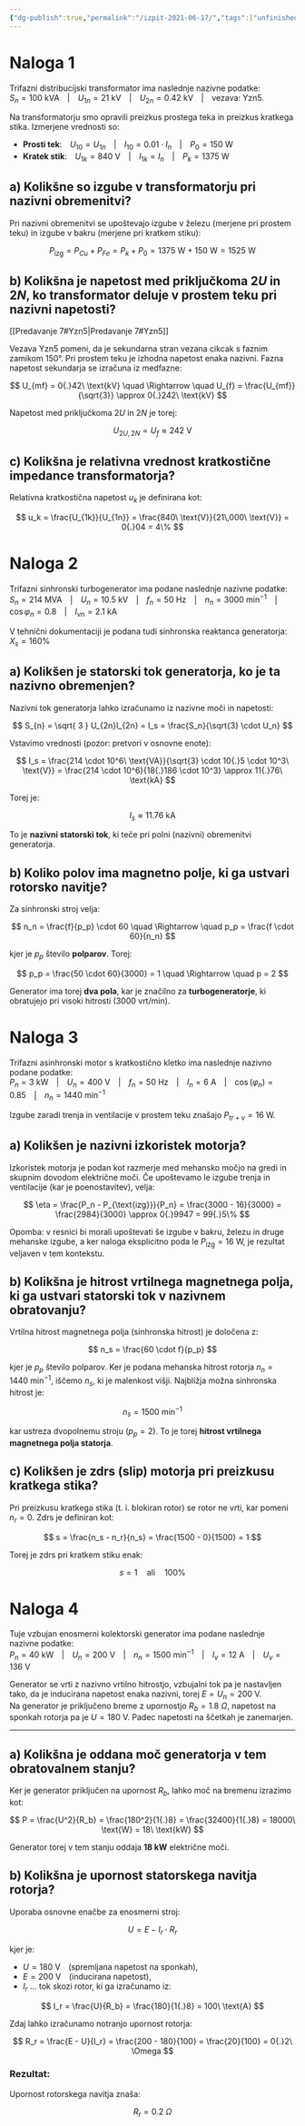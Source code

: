 ```yaml
---
{"dg-publish":true,"permalink":"/izpit-2021-06-17/","tags":["unfinished"]}
---
```


# Naloga 1

Trifazni distribucijski transformator ima naslednje nazivne podatke:  
$S_{n} = 100\ \text{kVA}$ | $U_{1n} = 21\ \text{kV}$ | $U_{2n} = 0.42\ \text{kV}$ | vezava: Yzn5.  

Na transformatorju smo opravili preizkus prostega teka in preizkus kratkega stika. Izmerjene vrednosti so:  
- **Prosti tek**: $U_{10} = U_{1n}$ | $I_{10} = 0{.}01 \cdot I_{n}$ | $P_{0} = 150\ \text{W}$  
- **Kratek stik**: $U_{1k} = 840\ \text{V}$ | $I_{1k} = I_{n}$ | $P_{k} = 1375\ \text{W}$

## a) Kolikšne so izgube v transformatorju pri nazivni obremenitvi?

Pri nazivni obremenitvi se upoštevajo izgube v železu (merjene pri prostem teku) in izgube v bakru (merjene pri kratkem stiku):

$$
P_{\text{izg}} = P_{Cu} + P_{Fe} = P_{k} + P_{0} = 1375\ \text{W} + 150\ \text{W} = 1525\ \text{W}
$$

## b) Kolikšna je napetost med priključkoma $2U$ in $2N$, ko transformator deluje v prostem teku pri nazivni napetosti?
[[Predavanje 7#Yzn5\|Predavanje 7#Yzn5]]

Vezava Yzn5 pomeni, da je sekundarna stran vezana cikcak s faznim zamikom 150°. Pri prostem teku je izhodna napetost enaka nazivni. Fazna napetost sekundarja se izračuna iz medfazne:

$$
U_{mf} = 0{.}42\ \text{kV} \quad \Rightarrow \quad U_{f} = \frac{U_{mf}}{\sqrt{3}} \approx 0{.}242\ \text{kV}
$$

Napetost med priključkoma $2U$ in $2N$ je torej:

$$
U_{2U,2N} = U_f \approx 242\ \text{V}
$$

## c) Kolikšna je relativna vrednost kratkostične impedance transformatorja?

Relativna kratkostična napetost $u_k$ je definirana kot:

$$
u_k = \frac{U_{1k}}{U_{1n}} = \frac{840\ \text{V}}{21\,000\ \text{V}} = 0{.}04 = 4\%
$$

# Naloga 2

Trifazni sinhronski turbogenerator ima podane naslednje nazivne podatke:  
$S_n = 214\ \text{MVA}$ | $U_n = 10{.}5\ \text{kV}$ | $f_n = 50\ \text{Hz}$ | $n_n = 3000\ \text{min}^{-1}$ | $\cos \varphi_n = 0{.}8$ | $I_{vn} = 2{.}1\ \text{kA}$  

V tehnični dokumentaciji je podana tudi sinhronska reaktanca generatorja:  
$X_s = 160\%$

## a) Kolikšen je statorski tok generatorja, ko je ta nazivno obremenjen?

Nazivni tok generatorja lahko izračunamo iz nazivne moči in napetosti:

$$
S_{n} = \sqrt{ 3 } U_{2n}I_{2n} = I_s = \frac{S_n}{\sqrt{3} \cdot U_n}
$$

Vstavimo vrednosti (pozor: pretvori v osnovne enote):

$$
I_s = \frac{214 \cdot 10^6\ \text{VA}}{\sqrt{3} \cdot 10{.}5 \cdot 10^3\ \text{V}} = \frac{214 \cdot 10^6}{18{.}186 \cdot 10^3} \approx 11{.}76\ \text{kA}
$$

Torej je:

$$
I_s \approx 11{.}76\ \text{kA}
$$

To je **nazivni statorski tok**, ki teče pri polni (nazivni) obremenitvi generatorja.

## b) Koliko polov ima magnetno polje, ki ga ustvari rotorsko navitje?

Za sinhronski stroj velja:

$$
n_n = \frac{f}{p_p} \cdot 60 \quad \Rightarrow \quad p_p = \frac{f \cdot 60}{n_n}
$$

kjer je $p_p$ število **polparov**. Torej:

$$
p_p = \frac{50 \cdot 60}{3000} = 1 \quad \Rightarrow \quad p = 2
$$

Generator ima torej **dva pola**, kar je značilno za **turbogeneratorje**, ki obratujejo pri visoki hitrosti (3000 vrt/min).

# Naloga 3

Trifazni asinhronski motor s kratkostično kletko ima naslednje nazivno podane podatke:  
$P_n = 3\ \text{kW}$ | $U_n = 400\ \text{V}$ | $f_n = 50\ \text{Hz}$ | $I_n = 6\ \text{A}$ | $\cos(\varphi_n) = 0{.}85$ | $n_n = 1440\ \text{min}^{-1}$

Izgube zaradi trenja in ventilacije v prostem teku znašajo $P_{tr+v} = 16\ \text{W}$.

## a) Kolikšen je nazivni izkoristek motorja?
Izkoristek motorja je podan kot razmerje med mehansko močjo na gredi in skupnim dovodom električne moči. Če upoštevamo le izgube trenja in ventilacije (kar je poenostavitev), velja:

$$
\eta = \frac{P_n - P_{\text{izg}}}{P_n} = \frac{3000 - 16}{3000} = \frac{2984}{3000} \approx 0{.}9947 = 99{.}5\%
$$

Opomba: v resnici bi morali upoštevati še izgube v bakru, železu in druge mehanske izgube, a ker naloga eksplicitno poda le $P_{\text{izg}} = 16\ \text{W}$, je rezultat veljaven v tem kontekstu.

## b) Kolikšna je hitrost vrtilnega magnetnega polja, ki ga ustvari statorski tok v nazivnem obratovanju?
Vrtilna hitrost magnetnega polja (sinhronska hitrost) je določena z:

$$
n_s = \frac{60 \cdot f}{p_p}
$$

kjer je $p_p$ število polparov. Ker je podana mehanska hitrost rotorja $n_n = 1440\ \text{min}^{-1}$, iščemo $n_s$, ki je malenkost višji. Najbližja možna sinhronska hitrost je:

$$
n_s = 1500\ \text{min}^{-1}
$$

kar ustreza dvopolnemu stroju ($p_p = 2$). To je torej **hitrost vrtilnega magnetnega polja statorja**.

## c) Kolikšen je zdrs (slip) motorja pri preizkusu kratkega stika?
Pri preizkusu kratkega stika (t. i. blokiran rotor) se rotor ne vrti, kar pomeni $n_r = 0$. Zdrs je definiran kot:

$$
s = \frac{n_s - n_r}{n_s} = \frac{1500 - 0}{1500} = 1
$$

Torej je zdrs pri kratkem stiku enak:

$$
s = 1 \quad \text{ali} \quad 100\%
$$
# Naloga 4

Tuje vzbujan enosmerni kolektorski generator ima podane naslednje nazivne podatke:  
$P_n = 40\ \text{kW}$ | $U_n = 200\ \text{V}$ | $n_n = 1500\ \text{min}^{-1}$ | $I_v = 12\ \text{A}$ | $U_v = 136\ \text{V}$

Generator se vrti z nazivno vrtilno hitrostjo, vzbujalni tok pa je nastavljen tako, da je inducirana napetost enaka nazivni, torej $E = U_n = 200\ \text{V}$.  
Na generator je priključeno breme z upornostjo $R_b = 1{.}8\ \Omega$, napetost na sponkah rotorja pa je $U = 180\ \text{V}$. Padec napetosti na ščetkah je zanemarjen.

---

## a) Kolikšna je oddana moč generatorja v tem obratovalnem stanju?

Ker je generator priključen na upornost $R_b$, lahko moč na bremenu izrazimo kot:

$$
P = \frac{U^2}{R_b} = \frac{180^2}{1{.}8} = \frac{32400}{1{.}8} = 18000\ \text{W} = 18\ \text{kW}
$$

Generator torej v tem stanju oddaja **18 kW** električne moči.

## b) Kolikšna je upornost statorskega navitja rotorja?
Uporaba osnovne enačbe za enosmerni stroj:

$$
U = E - I_r \cdot R_r
$$

kjer je:
- $U = 180\ \text{V}$ (spremljana napetost na sponkah),
- $E = 200\ \text{V}$ (inducirana napetost),
- $I_r$ ... tok skozi rotor, ki ga izračunamo iz:

$$
I_r = \frac{U}{R_b} = \frac{180}{1{.}8} = 100\ \text{A}
$$

Zdaj lahko izračunamo notranjo upornost rotorja:

$$
R_r = \frac{E - U}{I_r} = \frac{200 - 180}{100} = \frac{20}{100} = 0{.}2\ \Omega
$$

### Rezultat:
Upornost rotorskega navitja znaša:

$$
R_r = 0{.}2\ \Omega
$$
